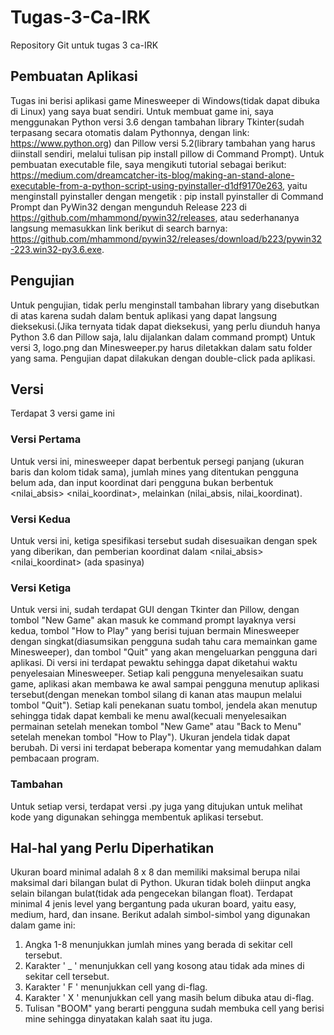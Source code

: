 # Tugas-3-Ca-IRK
Repository Git untuk tugas 3 ca-IRK

## Pembuatan Aplikasi
Tugas ini berisi aplikasi game Minesweeper di Windows(tidak dapat dibuka di Linux) yang saya buat sendiri. Untuk membuat game ini, saya menggunakan Python versi 3.6 dengan tambahan library Tkinter(sudah terpasang secara otomatis dalam Pythonnya, dengan link: https://www.python.org) dan Pillow versi 5.2(library tambahan yang harus diinstall sendiri, melalui tulisan pip install pillow di Command Prompt). Untuk pembuatan executable file, saya mengikuti tutorial sebagai berikut: https://medium.com/dreamcatcher-its-blog/making-an-stand-alone-executable-from-a-python-script-using-pyinstaller-d1df9170e263, yaitu menginstall pyinstaller dengan mengetik : pip install pyinstaller di Command Prompt dan PyWin32 dengan mengunduh Release 223 di https://github.com/mhammond/pywin32/releases, atau sederhananya langsung memasukkan link berikut di search barnya: https://github.com/mhammond/pywin32/releases/download/b223/pywin32-223.win32-py3.6.exe.

## Pengujian
Untuk pengujian, tidak perlu menginstall tambahan library yang disebutkan di atas karena sudah dalam bentuk aplikasi yang dapat langsung dieksekusi.(Jika ternyata tidak dapat dieksekusi, yang perlu diunduh hanya Python 3.6 dan Pillow saja, lalu dijalankan dalam command prompt) Untuk versi 3, logo.png dan Minesweeper.py harus diletakkan dalam satu folder yang sama. Pengujian dapat dilakukan dengan double-click pada aplikasi.

## Versi
Terdapat 3 versi game ini

### Versi Pertama
Untuk versi ini, minesweeper dapat berbentuk persegi panjang (ukuran baris dan kolom tidak sama), jumlah mines yang ditentukan pengguna belum ada, dan input koordinat dari pengguna bukan berbentuk <nilai_absis> <nilai_koordinat>, melainkan (nilai_absis, nilai_koordinat).

### Versi Kedua
Untuk versi ini, ketiga spesifikasi tersebut sudah disesuaikan dengan spek yang diberikan, dan pemberian koordinat dalam <nilai_absis> <nilai_koordinat> (ada spasinya)

### Versi Ketiga
Untuk versi ini, sudah terdapat GUI dengan Tkinter dan Pillow, dengan tombol "New Game" akan masuk ke command prompt layaknya versi kedua, tombol "How to Play" yang berisi tujuan bermain Minesweeper dengan singkat(diasumsikan pengguna sudah tahu cara memainkan game Minesweeper), dan tombol "Quit" yang akan mengeluarkan pengguna dari aplikasi. Di versi ini terdapat pewaktu sehingga dapat diketahui waktu penyelesaian Minesweeper. Setiap kali pengguna menyelesaikan suatu game, aplikasi akan membawa ke awal sampai pengguna menutup aplikasi tersebut(dengan menekan tombol silang di kanan atas maupun melalui tombol "Quit"). Setiap kali penekanan suatu tombol, jendela akan menutup sehingga tidak dapat kembali ke menu awal(kecuali menyelesaikan permainan setelah menekan tombol "New Game" atau "Back to Menu" setelah menekan tombol "How to Play"). Ukuran jendela tidak dapat berubah. Di versi ini terdapat beberapa komentar yang memudahkan dalam pembacaan program.

### Tambahan
Untuk setiap versi, terdapat versi .py juga yang ditujukan untuk melihat kode yang digunakan sehingga membentuk aplikasi tersebut.

## Hal-hal yang Perlu Diperhatikan
Ukuran board minimal adalah 8 x 8 dan memiliki maksimal berupa nilai maksimal dari bilangan bulat di Python. Ukuran tidak boleh diinput angka selain bilangan bulat(tidak ada pengecekan bilangan float). Terdapat minimal 4 jenis level yang bergantung pada ukuran board, yaitu easy, medium, hard, dan insane. Berikut adalah simbol-simbol yang digunakan dalam game ini:
1. Angka 1-8 menunjukkan jumlah mines yang berada di sekitar cell tersebut.
2. Karakter ' _ ' menunjukkan cell yang kosong atau tidak ada mines di sekitar cell tersebut.
3. Karakter ' F ' menunjukkan cell yang di-flag.
4. Karakter ' X ' menunjukkan cell yang masih belum dibuka atau di-flag.
5. Tulisan "BOOM" yang berarti pengguna sudah membuka cell yang berisi mine sehingga dinyatakan kalah saat itu juga.
